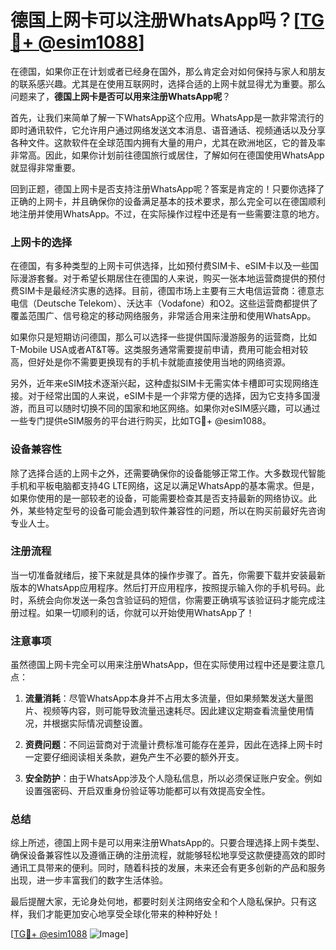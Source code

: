 # 德国上网卡可以注册WhatsApp吗？[[TG💪+ @esim1088](https://t.me/s/esim1088)]

在德国，如果你正在计划或者已经身在国外，那么肯定会对如何保持与家人和朋友的联系感兴趣。尤其是在使用互联网时，选择合适的上网卡就显得尤为重要。那么问题来了，**德国上网卡是否可以用来注册WhatsApp呢**？

首先，让我们来简单了解一下WhatsApp这个应用。WhatsApp是一款非常流行的即时通讯软件，它允许用户通过网络发送文本消息、语音通话、视频通话以及分享各种文件。这款软件在全球范围内拥有大量的用户，尤其在欧洲地区，它的普及率非常高。因此，如果你计划前往德国旅行或居住，了解如何在德国使用WhatsApp就显得非常重要。

回到正题，德国上网卡是否支持注册WhatsApp呢？答案是肯定的！只要你选择了正确的上网卡，并且确保你的设备满足基本的技术要求，那么完全可以在德国顺利地注册并使用WhatsApp。不过，在实际操作过程中还是有一些需要注意的地方。

### 上网卡的选择

在德国，有多种类型的上网卡可供选择，比如预付费SIM卡、eSIM卡以及一些国际漫游套餐。对于希望长期居住在德国的人来说，购买一张本地运营商提供的预付费SIM卡是最经济实惠的选择。目前，德国市场上主要有三大电信运营商：德意志电信（Deutsche Telekom）、沃达丰（Vodafone）和O2。这些运营商都提供了覆盖范围广、信号稳定的移动网络服务，非常适合用来注册和使用WhatsApp。

如果你只是短期访问德国，那么可以选择一些提供国际漫游服务的运营商，比如T-Mobile USA或者AT&T等。这类服务通常需要提前申请，费用可能会相对较高，但好处是你不需要更换现有的手机卡就能直接使用当地的网络资源。

另外，近年来eSIM技术逐渐兴起，这种虚拟SIM卡无需实体卡槽即可实现网络连接。对于经常出国的人来说，eSIM卡是一个非常方便的选择，因为它支持多国漫游，而且可以随时切换不同的国家和地区网络。如果你对eSIM感兴趣，可以通过一些专门提供eSIM服务的平台进行购买，比如TG💪+ @esim1088。

### 设备兼容性

除了选择合适的上网卡之外，还需要确保你的设备能够正常工作。大多数现代智能手机和平板电脑都支持4G LTE网络，这足以满足WhatsApp的基本需求。但是，如果你使用的是一部较老的设备，可能需要检查其是否支持最新的网络协议。此外，某些特定型号的设备可能会遇到软件兼容性的问题，所以在购买前最好先咨询专业人士。

### 注册流程

当一切准备就绪后，接下来就是具体的操作步骤了。首先，你需要下载并安装最新版本的WhatsApp应用程序。然后打开应用程序，按照提示输入你的手机号码。此时，系统会向你发送一条包含验证码的短信，你需要正确填写该验证码才能完成注册过程。如果一切顺利的话，你就可以开始使用WhatsApp了！

### 注意事项

虽然德国上网卡完全可以用来注册WhatsApp，但在实际使用过程中还是要注意几点：

1. **流量消耗**：尽管WhatsApp本身并不占用太多流量，但如果频繁发送大量图片、视频等内容，则可能导致流量迅速耗尽。因此建议定期查看流量使用情况，并根据实际情况调整设置。
   
2. **资费问题**：不同运营商对于流量计费标准可能存在差异，因此在选择上网卡时一定要仔细阅读相关条款，避免产生不必要的额外开支。

3. **安全防护**：由于WhatsApp涉及个人隐私信息，所以必须保证账户安全。例如设置强密码、开启双重身份验证等功能都可以有效提高安全性。

### 总结

综上所述，德国上网卡是可以用来注册WhatsApp的。只要合理选择上网卡类型、确保设备兼容性以及遵循正确的注册流程，就能够轻松地享受这款便捷高效的即时通讯工具带来的便利。同时，随着科技的发展，未来还会有更多创新的产品和服务出现，进一步丰富我们的数字生活体验。

最后提醒大家，无论身处何地，都要时刻关注网络安全和个人隐私保护。只有这样，我们才能更加安心地享受全球化带来的种种好处！

[[TG💪+ @esim1088](https://t.me/s/esim1088) ![Image](https://i.postimg.cc/4NQfJmqS/Snipaste-2025-05-13-00-14-12.png)]